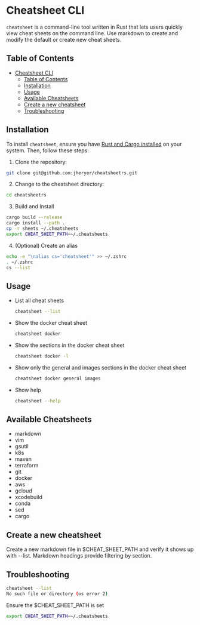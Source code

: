 # Cheatsheet CLI

`cheatsheet` is a command-line tool written in Rust that lets users quickly view cheat sheets on the command line. Use markdown to create and modify the default or create new cheat sheets. 

## Table of Contents

- [Cheatsheet CLI](#cheatsheet-cli)
  - [Table of Contents](#table-of-contents)
  - [Installation](#installation)
  - [Usage](#usage)
  - [Available Cheatsheets](#available-cheatsheets)
  - [Create a new cheatsheet](#create-a-new-cheatsheet)
  - [Troubleshooting](#troubleshooting)



## Installation

To install `cheatsheet`, ensure you have [Rust and Cargo installed](https://www.rust-lang.org/tools/install) on your system. Then, follow these steps:

1. Clone the repository:

```sh
git clone git@github.com:jheryer/cheatsheetrs.git
```

2. Change to the cheatsheet directory:
```sh
cd cheatsheetrs
```
3. Build and Install
```sh
cargo build --release
cargo install --path .
cp -r sheets ~/.cheatsheets
export CHEAT_SHEET_PATH=~/.cheatsheets
```
4. (Optional) Create an alias
```sh
echo -e "\nalias cs='cheatsheet'" >> ~/.zshrc
. ~/.zshrc
cs --list
```

## Usage
* List all cheat sheets
  ```sh
  cheatsheet --list
  ```
* Show the docker cheat sheet
  ```sh
  cheatsheet docker
  ```
* Show the sections in the docker cheat sheet
  ```sh
  cheatsheet docker -l
  ```
* Show only the general and images sections in the docker cheat sheet
  ```sh
  cheatsheet docker general images
  ``` 
* Show help
  ```sh
  cheatsheet --help
  ``` 


## Available Cheatsheets
* markdown
* vim
* gsutil
* k8s
* maven
* terraform
* git
* docker
* aws
* gcloud
* xcodebuild
* conda
* sed
* cargo

## Create a new cheatsheet
Create a new markdown file in $CHEAT_SHEET_PATH and verify it shows up with --list. Markdown headings provide filtering by section.


## Troubleshooting
```sh
cheatsheet --list
No such file or directory (os error 2)
```
Ensure the $CHEAT_SHEET_PATH is set
```sh
export CHEAT_SHEET_PATH=~/.cheatsheets
```
